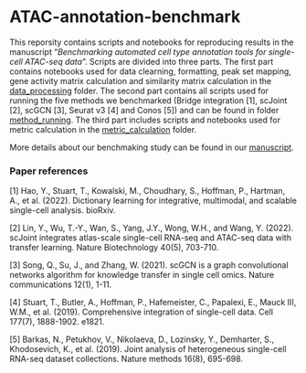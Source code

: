 # ATAC-annotation-benchmark

This reporsity contains scripts and notebooks for reproducing results in the manuscript “*Benchmarking automated cell type annotation tools for single-cell ATAC-seq data*”. Scripts are divided into three parts. The first part contains notebooks used for data clearning, formatting, peak set mapping, gene activity matrix calculation and similarity matrix calculation in the [data_processing](https://github.com/AprilYuge/ATAC-annotation-benchmark/tree/main/data_processing) folder. The second part contains all scripts used for running the five methods we benchmarked (Bridge integration [1], scJoint [2], scGCN [3], Seurat v3 [4] and Conos [5]) and can be found in folder [method_running](https://github.com/AprilYuge/ATAC-annotation-benchmark/tree/main/method_running). The third part includes scripts and notebooks used for metric calculation in the [metric_calculation](https://github.com/AprilYuge/ATAC-annotation-benchmark/tree/main/metric_calculation) folder.

More details about our benchmaking study can be found in our [manuscript](https://submit.biorxiv.org/submission/pdf?msid=BIORXIV/2022/511014&roleName=author&msversion=1).

### Paper references

[1] Hao, Y., Stuart, T., Kowalski, M., Choudhary, S., Hoffman, P., Hartman, A., et al. (2022). Dictionary learning for integrative, multimodal, and scalable single-cell analysis. bioRxiv.

[2] Lin, Y., Wu, T.-Y., Wan, S., Yang, J.Y., Wong, W.H., and Wang, Y. (2022). scJoint integrates atlas-scale single-cell RNA-seq and ATAC-seq data with transfer learning. Nature Biotechnology 40(5), 703-710.

[3] Song, Q., Su, J., and Zhang, W. (2021). scGCN is a graph convolutional networks algorithm for knowledge transfer in single cell omics. Nature communications 12(1), 1-11.

[4] Stuart, T., Butler, A., Hoffman, P., Hafemeister, C., Papalexi, E., Mauck III, W.M., et al. (2019). Comprehensive integration of single-cell data. Cell 177(7), 1888-1902. e1821.

[5] Barkas, N., Petukhov, V., Nikolaeva, D., Lozinsky, Y., Demharter, S., Khodosevich, K., et al. (2019). Joint analysis of heterogeneous single-cell RNA-seq dataset collections. Nature methods 16(8), 695-698.